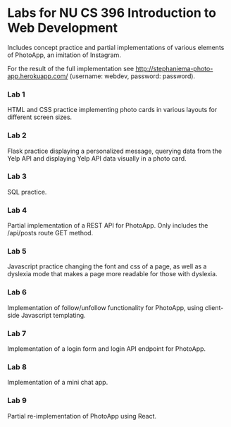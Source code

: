 # Labs for NU CS 396 Introduction to Web Development
Includes concept practice and partial implementations of various elements of PhotoApp, an imitation of Instagram.

For the result of the full implementation see http://stephaniema-photo-app.herokuapp.com/ (username: webdev, password: password).

### Lab 1
HTML and CSS practice implementing photo cards in various layouts for different screen sizes.

### Lab 2
Flask practice displaying a personalized message, querying data from the Yelp API and displaying Yelp API data visually in a photo card.

### Lab 3
SQL practice.

### Lab 4
Partial implementation of a REST API for PhotoApp. Only includes the /api/posts route GET method.

### Lab 5
Javascript practice changing the font and css of a page, as well as a dyslexia mode that makes a page more readable for those with dyslexia.

### Lab 6
Implementation of follow/unfollow functionality for PhotoApp, using client-side Javascript templating.

### Lab 7
Implementation of a login form and login API endpoint for PhotoApp.

### Lab 8 
Implementation of a mini chat app.

### Lab 9
Partial re-implementation of PhotoApp using React.

